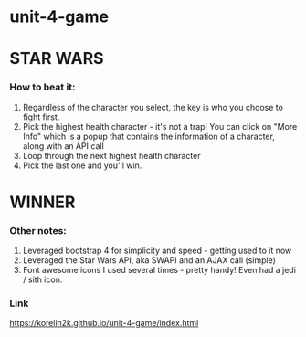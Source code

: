 # unit-4-game

# STAR WARS

### How to beat it:
1. Regardless of the character you select, the key is who you choose to fight first.
2. Pick the highest health character - it's not a trap! You can click on "More Info" which is a popup that contains the information of a character, along with an API call
3. Loop through the next highest health character
4. Pick the last one and you'll win.

# WINNER

### Other notes:
1. Leveraged bootstrap 4 for simplicity and speed - getting used to it now
2. Leveraged the Star Wars API, aka SWAPI and an AJAX call (simple)
3. Font awesome icons I used several times - pretty handy! Even had a jedi / sith icon.

### Link
https://korelin2k.github.io/unit-4-game/index.html